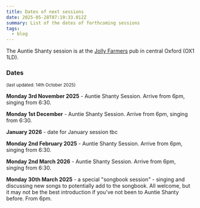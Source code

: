 ```yaml
---
title: Dates of next sessions
date: 2025-05-28T07:19:33.012Z
summary: List of the dates of forthcoming sessions 
tags:
  - blog
---
```

The Auntie Shanty session is at the [Jolly Farmers](https://www.jollyfarmers-oxford.co.uk) pub in central Oxford (OX1 1LD).

### Dates
<sup>(last updated: 14th October 2025)</sup> 

**Monday 3rd November 2025** - Auntie Shanty Session. Arrive from 6pm, singing from 6:30.

**Monday 1st December** - Auntie Shanty Session. Arrive from 6pm, singing from 6:30.

**January 2026** - date for January session tbc

**Monday 2nd February 2025** - Auntie Shanty Session. Arrive from 6pm, singing from 6:30.

**Monday 2nd March 2026** - Auntie Shanty Session. Arrive from 6pm, singing from 6:30.

**Monday 30th March 2025** - a special "songbook session" - singing and discussing new songs to potentially add to the songbook. All welcome, but it may not be the best introduction if you've not been to Auntie Shanty before. From 6pm.
